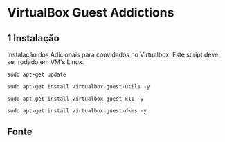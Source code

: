VirtualBox Guest Addictions
=====================================

1 Instalação
----------------------------------------------------------------

Instalação dos Adicionais para convidados no Virtualbox. Este script deve ser rodado em VM's Linux.

`sudo apt-get update`

`sudo apt-get install virtualbox-guest-utils -y`

`sudo apt-get install virtualbox-guest-x11 -y`

`sudo apt-get install virtualbox-guest-dkms -y`

Fonte
----------------------------------------------------------------
